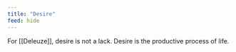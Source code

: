 ```yaml
---
title: "Desire"
feed: hide
---
```


For [[Deleuze]], desire is not a lack. Desire is the productive process of life. 